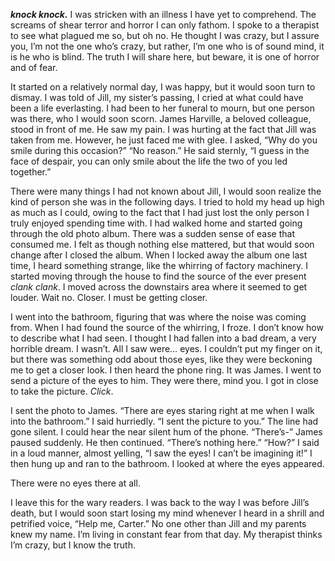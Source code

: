  

***knock knock.*** I was stricken with an illness I have yet to comprehend. The screams of shear terror and horror I can only fathom. I spoke to a therapist to see what plagued me so, but oh no. He thought I was crazy, but I assure you, I’m not the one who’s crazy, but rather, I’m one who is of sound mind, it is he who is blind. The truth I will share here, but beware, it is one of horror and of fear.

It started on a relatively normal day, I was happy, but it would soon turn to dismay. I was told of Jill, my sister’s passing, I cried at what could have been a life everlasting. I had been to her funeral to mourn, but one person was there, who I would soon scorn. James Harville, a beloved colleague, stood in front of me. He saw my pain. I was hurting at the fact that Jill was taken from me. However, he just faced me with glee. I asked, “Why do you smile during this occasion?” “No reason.” He said sternly, “I guess in the face of despair, you can only smile about the life the two of you led together.”

There were many things I had not known about Jill, I would soon realize the kind of person she was in the following days. I tried to hold my head up high as much as I could, owing to the fact that I had just lost the only person I truly enjoyed spending time with. I had walked home and started going through the old photo album. There was a sudden sense of ease that consumed me. I felt as though nothing else mattered, but that would soon change after I closed the album. When I locked away the album one last time, I heard something strange, like the whirring of factory machinery. I started moving through the house to find the source of the ever present *clank clank*. I moved across the downstairs area where it seemed to get louder. Wait no. Closer. I must be getting closer. 

I went into the bathroom, figuring that was where the noise was coming from. When I had found the source of the whirring, I froze. I don’t know how to describe what I had seen. I thought I had fallen into a bad dream, a very horrible dream. I wasn’t. All I saw were… eyes. I couldn’t put my finger on it, but there was something odd about those eyes, like they were beckoning me to get a closer look. I then heard the phone ring. It was James. I went to send a picture of the eyes to him. They were there, mind you. I got in close to take the picture. *Click*.

I sent the photo to James. “There are eyes staring right at me when I walk into the bathroom.” I said hurriedly. “I sent the picture to you.” The line had gone silent. I could hear the near silent hum of the phone. “There’s-” James paused suddenly. He then continued. “There’s nothing here.” “How?” I said in a loud manner, almost yelling, “I saw the eyes! I can’t be imagining it!”  I then hung up and ran to the bathroom. I looked at where the eyes appeared.

There were no eyes there at all.

I leave this for the wary readers. I was back to the way I was before Jill’s death, but I would soon start losing my mind whenever I heard in a shrill and petrified voice, “Help me, Carter.” No one other than Jill and my parents knew my name. I’m living in constant fear from that day. My therapist thinks I’m crazy, but I know the truth.